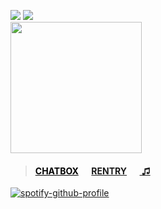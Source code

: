 ![](https://komarev.com/ghpvc/?username=massofthefermentingdregs&style=folat-square&color=b2d614&label=visitors)  ![](https://xyz.crd.co/assets/images/gallery18/049e4ee3.gif?v=de6feabd) <br>
<img src="https://i.pinimg.com/736x/4e/a7/4e/4ea74ebf50dd5625db416c672a780ade.jpg" width="210"/>  
 <blockquote>
 <h4> <a href="https://neospring.org/@soul" style="color: black;">CHATBOX</a>⠀⠀<a href="https://rentry.co/lee">RENTRY</a>⠀⠀<a href="https://www.last.fm/user/zygothe"> ♫ </a> </h4>
 </blockquote>
<div id="header" align="left">
 
[![spotify-github-profile](https://spotify-github-profile.kittinanx.com/api/view?uid=elgjykck3q0llbegql1o5o61u&cover_image=true&theme=natemoo-re&show_offline=false&background_color=191515&interchange=false&bar_color=6e6e6e&bar_color_cover=false)](https://github.com/kittinan/spotify-github-profile)
